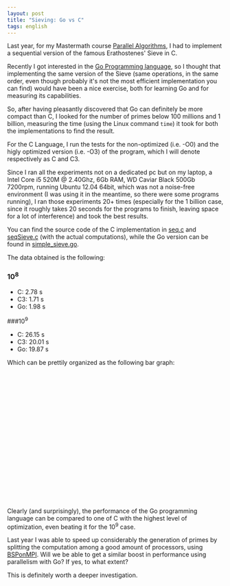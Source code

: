 ```yaml
---
layout: post
title: "Sieving: Go vs C"
tags: english 
---
```


Last year, for my Mastermath course [Parallel Algorithms](http://www.staff.science.uu.nl/~bisse101/Education/PA/pa.html), I had to implement a sequential version of the famous Erathostenes' Sieve in C.

Recently I got interested in the [Go Programming language](http://golang.org), so I thought that implementing the same version of the Sieve (same operations, in the same order, even though probably it's not the most efficient implementation you can find) would have been a nice exercise, both for learning Go and for measuring its capabilities.

So, after having pleasantly discovered that Go can definitely be more compact than C, I looked for the number of primes below 100 millions and 1 billion, measuring the time (using the Linux command `time`) it took for both the implementations to find the result.

For the C Language, I run the tests for the non-optimized (i.e. -O0) and the higly optimized version (i.e. -O3) of the program, which I will denote respectively as C and C3.

Since I ran all the experiments not on a dedicated pc but on my laptop, a Intel Core i5 520M @ 2.40Ghz, 6Gb RAM, WD Caviar Black 500Gb 7200rpm, running Ubuntu 12.04 64bit, which was not a noise-free environment (I was using it in the meantime, so there were some programs running), I ran those experiments 20+ times (especially for the 1 billion case, since it roughly takes 20 seconds for the programs to finish, leaving space for a lot of interference) and took the best results.

You can find the source code of the C implementation in [seq.c](https://github.com/Heliosmaster/BSPErathostenes/blob/master/seq.c) and [seqSieve.c](https://github.com/Heliosmaster/BSPErathostenes/blob/master/seqSieve.c) (with the actual computations), while the Go version can be found in [simple_sieve.go](http://gist.github.com/3677584).

The data obtained is the following:

### 10<sup>8</sup>

- C: 2.78 s
- C3: 1.71 s
- Go: 1.98 s

###10<sup>9</sup>

- C: 26.15 s
- C3: 20.01 s
- Go: 19.87 s

Which can be prettily organized as the following bar graph:

<script type="text/javascript" src="https://www.google.com/jsapi"></script>
<script type="text/javascript">
      google.load("visualization", "1", {packages:["corechart"]});
      google.setOnLoadCallback(drawChart);
      function drawChart() {
        var data = google.visualization.arrayToDataTable([
          ['', 'C', 'C3', 'Go'],
          ['10^8', 2.78, 1.71, 1.98],
	  ['10^9', 26.15, 20.01, 19.87],
        ]);

        var options = {
          title: 'C vs. Go',
	  colors: ['#EC5536','#2B63DA','#50C41E'],
          hAxis: {title: 'Time (in seconds) to find the correct number of primes below the threshold'} 
        };

        var chart = new google.visualization.BarChart(document.getElementById('chart_div'));
        chart.draw(data, options);
      }
</script>

<div id="chart_div" style="width: 800px; height: 300px;margin-bottom:10px"></div>

Clearly (and surprisingly), the performance of the Go programming language can be compared to one of C with the highest level of optimization, even beating it for the 10<sup>9</sup> case.

Last year I was able to speed up considerably the generation of primes by splitting the computation among a good amount of processors, using [BSPonMPI](https://github.com/BSPWorldwide/BSPonMPI). Will we be able to get a similar boost in performance using parallelism with Go? If yes, to what extent?

This is definitely worth a deeper investigation.
